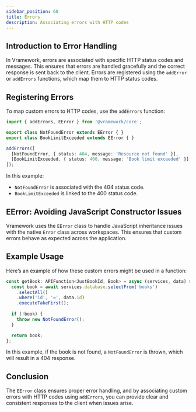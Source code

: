 ```yaml
---
sidebar_position: 60
title: Errors
description: Associating errors with HTTP codes
---
```


## Introduction to Error Handling

In Vramework, errors are associated with specific HTTP status codes and messages. This ensures that errors are handled gracefully and the correct response is sent back to the client. Errors are registered using the `addError` or `addErrors` functions, which map them to HTTP status codes.

## Registering Errors

To map custom errors to HTTP codes, use the `addErrors` function:

```typescript
import { addErrors, EError } from '@vramework/core';

export class NotFoundError extends EError { }
export class BookLimitExceeded extends EError { }

addErrors([
  [NotFoundError, { status: 404, message: 'Resource not found' }],
  [BookLimitExceeded, { status: 400, message: 'Book limit exceeded' }],
]);
```

In this example:

- `NotFoundError` is associated with the 404 status code.
- `BookLimitExceeded` is linked to the 400 status code.

## EError: Avoiding JavaScript Constructor Issues

Vramework uses the `EError` class to handle JavaScript inheritance issues with the native `Error` class across workspaces. This ensures that custom errors behave as expected across the application.

## Example Usage

Here’s an example of how these custom errors might be used in a function:

```typescript
const getBook: APIFunction<JustBookId, Book> = async (services, data) => {
  const book = await services.database.selectFrom('books')
    .selectAll()
    .where('id', '=', data.id)
    .executeTakeFirst();
  
  if (!book) {
    throw new NotFoundError();
  }

  return book;
};
```

In this example, if the book is not found, a `NotFoundError` is thrown, which will result in a 404 response.

## Conclusion

The `EError` class ensures proper error handling, and by associating custom errors with HTTP codes using `addErrors`, you can provide clear and consistent responses to the client when issues arise.
